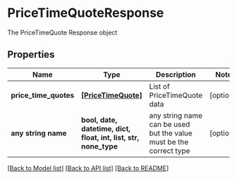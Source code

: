 # PriceTimeQuoteResponse

The PriceTimeQuote Response object

## Properties
Name | Type | Description | Notes
------------ | ------------- | ------------- | -------------
**price_time_quotes** | [**[PriceTimeQuote]**](PriceTimeQuote.md) | List of PriceTimeQuote data | [optional] 
**any string name** | **bool, date, datetime, dict, float, int, list, str, none_type** | any string name can be used but the value must be the correct type | [optional]

[[Back to Model list]](../README.md#documentation-for-models) [[Back to API list]](../README.md#documentation-for-api-endpoints) [[Back to README]](../README.md)


